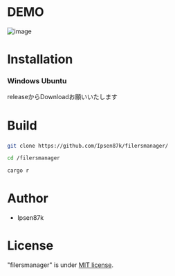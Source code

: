 # DEMO
 
![image](https://github.com/user-attachments/assets/29349c20-b486-419e-9728-58257641e13e)

 
# Installation
### Windows Ubuntu
releaseからDownloadお願いいたします
 
# Build
###
```bash
git clone https://github.com/Ipsen87k/filersmanager/

cd /filersmanager

cargo r
```
 
# Author
 
* Ipsen87k
 
# License
 
"filersmanager" is under [MIT license](https://en.wikipedia.org/wiki/MIT_License).
